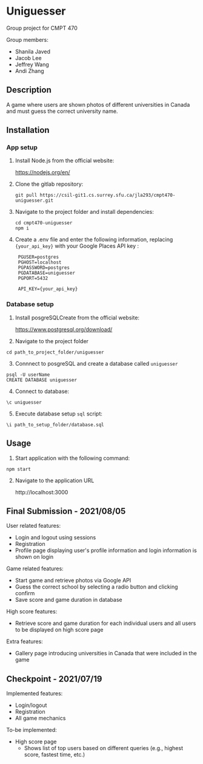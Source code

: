 # Uniguesser

Group project for CMPT 470

Group members:
- Shanila Javed
- Jacob Lee
- Jeffrey Wang
- Andi Zhang

## Description

A game where users are shown photos of different universities in Canada and must guess the correct university name.

## Installation

### App setup
1. Install Node.js from the official website:
  
    https://nodejs.org/en/

2. Clone the gitlab repository:

    ```
    git pull https://csil-git1.cs.surrey.sfu.ca/jla293/cmpt470-uniguesser.git
    ```

3. Navigate to the project folder and install dependencies:

    ```
    cd cmpt470-uniguesser
    npm i
    ```

4. Create a .env file and enter the following information, replacing `{your_api_key}` with your Google Places API key :
   
   ```
    PGUSER=postgres
    PGHOST=localhost
    PGPASSWORD=postgres
    PGDATABASE=uniguesser
    PGPORT=5432

    API_KEY={your_api_key}
   ```

### Database setup
1. Install posgreSQLCreate from the official website:
    
    https://www.postgresql.org/download/

2. Navigate to the project folder
  ```
  cd path_to_project_folder/uniguesser
  ```

3. Connnect to posgreSQL and create a database called `uniguesser`
  ```
  psql -U userName
  CREATE DATABASE uniguesser
  ```

4. Connect to database:
  ```
  \c uniguesser
  ```


5. Execute database setup `sql` script:
  ```
  \i path_to_setup_folder/database.sql
  ```
   

## Usage

1. Start application with the following command:
  ```
  npm start
  ```

2. Navigate to the application URL
  
    http://localhost:3000

## Final Submission - 2021/08/05

User related features:
- Login and logout using sessions
- Registration
- Profile page displaying user's profile information and login information is shown on login
  
Game related features:
- Start game and retrieve photos via Google API
- Guess the correct school by selecting a radio button and clicking confirm
- Save score and game duration in database

High score features:
- Retrieve score and game duration for each individual users and all users to be displayed on high score page

Extra features:
- Gallery page introducing universities in Canada that were included in the game

## Checkpoint - 2021/07/19

Implemented features:
- Login/logout
- Registration
- All game mechanics
  
To-be implemented:
- High score page
  - Shows list of top users based on different queries (e.g., highest score, fastest time, etc.)
